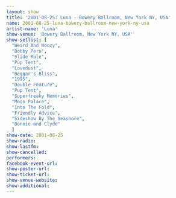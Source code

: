 ```yaml
---
layout: show
title: '2001-08-25: Luna - Bowery Ballroom, New York NY, USA'
name: 2001-08-25-luna-bowery-ballroom-new-york-ny-usa
artist-name: 'Luna'
show-venue: 'Bowery Ballroom, New York NY, USA'
show-setlist: [
  "Weird And Woozy",
  "Bobby Peru",
  "Slide Rule",
  "Pup Tent",
  "Lovedust",
  "Beggar's Bliss",
  "1995",
  "Double Feature",
  "Pup Tent",
  "Superfreaky Memories",
  "Moon Palace",
  "Into The Fold",
  "Friendly Advice",
  "Sideshow By The Seashore",
  "Bonnie and Clyde"
  ]
show-date: 2001-08-25
show-radio: 
show-lastfm: 
show-cancelled: 
performers: 
facebook-event-url: 
show-poster-url: 
show-ticket-url: 
show-venue-website: 
show-additional: 
---
```


